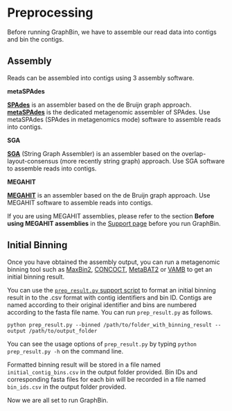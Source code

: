 # Preprocessing

Before running GraphBin, we have to assemble our read data into contigs and bin the contigs.

## Assembly
Reads can be assembled into contigs using 3 assembly software.

**metaSPAdes**

[**SPAdes**](http://cab.spbu.ru/software/spades/) is an assembler based on the de Bruijn graph approach. [**metaSPAdes**](https://genome.cshlp.org/content/27/5/824) is the dedicated metagenomic assembler of SPAdes. Use metaSPAdes (SPAdes in metagenomics mode) software to assemble reads into contigs.

**SGA**

[**SGA**](https://github.com/jts/sga) (String Graph Assembler) is an assembler based on the overlap-layout-consensus (more recently string graph) approach. Use SGA software to assemble reads into contigs.

**MEGAHIT**

[**MEGAHIT**](https://github.com/voutcn/megahit) is an assembler based on the de Bruijn graph approach. Use MEGAHIT software to assemble reads into contigs.

If you are using MEGAHIT assemblies, please refer to the section **Before using MEGAHIT assemblies** in the [Support page](https://graphbin.readthedocs.io/en/latest/support/) before you run GraphBin.

## Initial Binning

Once you have obtained the assembly output, you can run a metagenomic binning tool such as [MaxBin2](https://sourceforge.net/projects/maxbin2/), [CONCOCT](https://concoct.readthedocs.io/en/latest/), [MetaBAT2](https://bitbucket.org/berkeleylab/metabat) or [VAMB](https://github.com/RasmussenLab/vamb) to get an initial binning result.

You can use the [`prep_result.py` support script](https://github.com/Vini2/GraphBin/blob/master/support/prepResult.py) to format an initial binning result in to the .csv format with contig identifiers and bin ID. Contigs are named according to their original identifier and bins are numbered according to the fasta file name. You can run `prep_result.py` as follows.

```
python prep_result.py --binned /path/to/folder_with_binning_result --output /path/to/output_folder
```
You can see the usage options of `prep_result.py` by typing `python prep_result.py -h` on the command line.

Formatted binning result will be stored in a file named `initial_contig_bins.csv` in the output folder provided. Bin IDs and corresponding fasta files for each bin will be recorded in a file named `bin_ids.csv` in the output folder provided.

Now we are all set to run GraphBin.